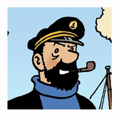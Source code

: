 <img alt="Capitaine.png" src="https://github.com/dabergery/Capitaine_Haddock/blob/main/Capitaine.png?raw=true" data-hpc="true" class="Box-sc-g0xbh4-0 kzRgrI">
